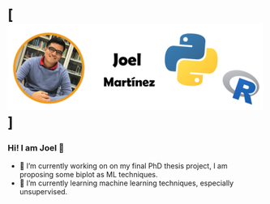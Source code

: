 # [![Joel Martinez](https://github.com/JoelMtz/JoelMtz/blob/Ima/perf_Mesa%20de%20trabajo%201%20copia%202.jpg)]
### Hi! I am Joel 👋


- 🔭 I’m currently working on on my final PhD thesis project, I am proposing some biplot as ML techniques.
- 🌱 I’m currently learning machine learning techniques, especially unsupervised.


